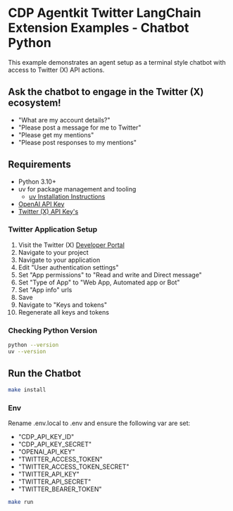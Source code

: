 # CDP Agentkit Twitter LangChain Extension Examples - Chatbot Python

This example demonstrates an agent setup as a terminal style chatbot with access to Twitter (X) API actions.

## Ask the chatbot to engage in the Twitter (X) ecosystem!

- "What are my account details?"
- "Please post a message for me to Twitter"
- "Please get my mentions"
- "Please post responses to my mentions"

## Requirements

- Python 3.10+
- uv for package management and tooling
  - [uv Installation Instructions](https://github.com/astral-sh/uv?tab=readme-ov-file#installation)
- [OpenAI API Key](https://platform.openai.com/docs/quickstart#create-and-export-an-api-key)
- [Twitter (X) API Key's](https://developer.x.com/en/portal/dashboard)

### Twitter Application Setup

1. Visit the Twitter (X) [Developer Portal](https://developer.x.com/en/portal/dashboard)
2. Navigate to your project
3. Navigate to your application
4. Edit "User authentication settings"
5. Set "App permissions" to "Read and write and Direct message"
6. Set "Type of App" to "Web App, Automated app or Bot"
7. Set "App info" urls
8. Save
9. Navigate to "Keys and tokens"
10. Regenerate all keys and tokens

### Checking Python Version

```bash
python --version
uv --version
```

## Run the Chatbot

```bash
make install
```

### Env

Rename .env.local to .env and ensure the following var are set:

- "CDP_API_KEY_ID"
- "CDP_API_KEY_SECRET"
- "OPENAI_API_KEY"
- "TWITTER_ACCESS_TOKEN"
- "TWITTER_ACCESS_TOKEN_SECRET"
- "TWITTER_API_KEY"
- "TWITTER_API_SECRET"
- "TWITTER_BEARER_TOKEN"

```bash
make run
```
